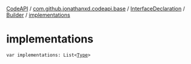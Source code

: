 [CodeAPI](../../../index.md) / [com.github.jonathanxd.codeapi.base](../../index.md) / [InterfaceDeclaration](../index.md) / [Builder](index.md) / [implementations](.)

# implementations

`var implementations: List<`[`Type`](http://docs.oracle.com/javase/6/docs/api/java/lang/reflect/Type.html)`>`